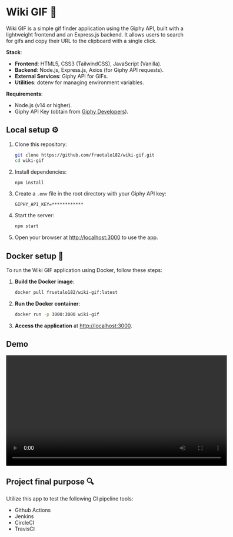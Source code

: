 # Wiki GIF 👾

Wiki GIF is a simple gif finder application using the Giphy API, built with a lightweight frontend and an Express.js backend. It allows users to search for gifs and copy their URL to the clipboard with a single click. 

**Stack**:

- **Frontend**: HTML5, CSS3 (TailwindCSS), JavaScript (Vanilla).
- **Backend**: Node.js, Express.js, Axios (for Giphy API requests).
- **External Services**: Giphy API for GIFs.
- **Utilities**: dotenv for managing environment variables.

**Requirements**:
- Node.js (v14 or higher).
- Giphy API Key (obtain from [Giphy Developers](https://developers.giphy.com/)).

## Local setup ⚙️

1. Clone this repository:
    ```bash
    git clone https://github.com/fruetalo182/wiki-gif.git
    cd wiki-gif
    ```
2. Install dependencies:
    ```bash
    npm install
    ```
3. Create a `.env` file in the root directory with your Giphy API key:
    ```plaintext
    GIPHY_API_KEY=************
    ```
4. Start the server:
    ```bash
    npm start
    ```
5. Open your browser at [http://localhost:3000](http://localhost:3000) to use the app.

## Docker setup 🐳

To run the Wiki GIF application using Docker, follow these steps:

1. **Build the Docker image**:

    ```bash
    docker pull fruetalo182/wiki-gif:latest
    ```

2. **Run the Docker container**:

    ```bash
    docker run -p 3000:3000 wiki-gif
    ```

3. **Access the application** at [http://localhost:3000](http://localhost:3000).

## Demo
<video controls width="600">
    <source src="media/demo.mov" type="video/quicktime">
</video>

## Project final purpose 🔍
Utilize this app to test the following CI pipeline tools:
- Github Actions
- Jenkins
- CircleCI
- TravisCI
